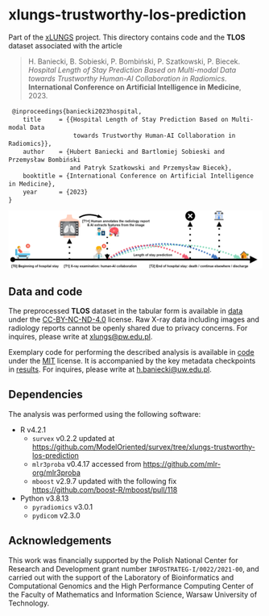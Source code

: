 # xlungs-trustworthy-los-prediction

Part of the [xLUNGS](https://xlungs.mi2.ai) project. This directory contains code and the **TLOS** dataset associated with the article

> H. Baniecki, B. Sobieski, P. Bombiński, P. Szatkowski, P. Biecek. *Hospital Length of Stay Prediction Based on Multi-modal Data towards Trustworthy Human-AI Collaboration in Radiomics*. **International Conference on Artificial Intelligence in Medicine**, 2023.

```
 @inproceedings{baniecki2023hospital,
    title     = {{Hospital Length of Stay Prediction Based on Multi-modal Data 
                  towards Trustworthy Human-AI Collaboration in Radiomics}},
    author    = {Hubert Baniecki and Bartlomiej Sobieski and Przemysław Bombiński 
                 and Patryk Szatkowski and Przemysław Biecek},
    booktitle = {International Conference on Artificial Intelligence in Medicine},
    year      = {2023}
}
```

![](fig1.png)

## Data and code

The preprocessed **TLOS** dataset in the tabular form is available in [data](/data) under the [CC-BY-NC-ND-4.0](data/LICENSE) license. Raw X-ray data including images and radiology reports cannot be openly shared due to privacy concerns. For inquires, please write at [xlungs@pw.edu.pl](mailto:xlungs@pw.edu.pl). 

Exemplary code for performing the described analysis is available in [code](/code) under the [MIT](code/LICENSE) license. It is accompanied by the key metadata checkpoints in [results](/results). For inquires, please write at [h.baniecki@uw.edu.pl](mailto:h.baniecki@uw.edu.pl).

## Dependencies

The analysis was performed using the following software:
- R v4.2.1 
    - `survex` v0.2.2 updated at https://github.com/ModelOriented/survex/tree/xlungs-trustworthy-los-prediction
    - `mlr3proba` v0.4.17 accessed from https://github.com/mlr-org/mlr3proba
    - `mboost` v2.9.7 updated with the following fix https://github.com/boost-R/mboost/pull/118
- Python v3.8.13
    - `pyradiomics` v3.0.1
    - `pydicom` v2.3.0

## Acknowledgements

This work was financially supported by the Polish National Center for Research and Development grant number `INFOSTRATEG-I/0022/2021-00`, and carried out with the support of the Laboratory of Bioinformatics and Computational Genomics and the High Performance Computing Center of the Faculty of Mathematics and Information Science, Warsaw University of Technology.